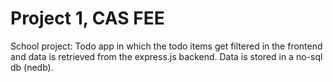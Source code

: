 # Project 1, CAS FEE
School project: 
Todo app in which the todo items get filtered in the frontend and data is retrieved from the express.js backend. Data is stored in a no-sql db (nedb). 
